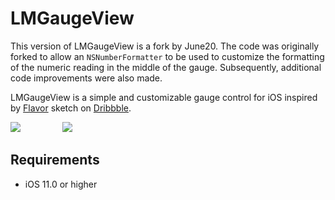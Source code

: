 LMGaugeView
==============
This version of LMGaugeView is a  fork by June20. The code was originally forked to allow an `NSNumberFormatter` to be used to customize the formatting of the numeric reading in the middle of the gauge. Subsequently, additional code improvements were also made.

LMGaugeView is a simple and customizable gauge control for iOS inspired by [Flavor](https://dribbble.com/flavor) sketch on [Dribbble](https://dribbble.com/shots/1217274-Speedometer-Day-Night-Mode).

<img src="https://raw.github.com/lminhtm/LMGaugeView/master/Screenshots/screenshot1.png"/>
&nbsp;&nbsp;&nbsp;&nbsp;&nbsp;&nbsp;&nbsp;&nbsp;&nbsp;&nbsp;&nbsp;&nbsp;&nbsp;&nbsp;&nbsp;
<img src="https://raw.github.com/lminhtm/LMGaugeView/master/Screenshots/screenshot3.gif"/>

## Requirements
* iOS 11.0 or higher 




